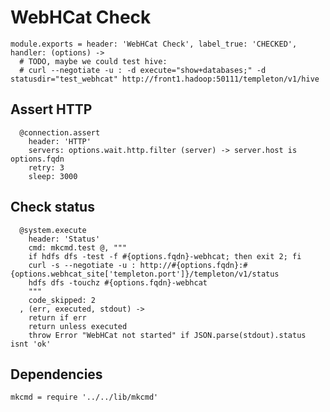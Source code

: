 
# WebHCat Check

    module.exports = header: 'WebHCat Check', label_true: 'CHECKED', handler: (options) ->
      # TODO, maybe we could test hive:
      # curl --negotiate -u : -d execute="show+databases;" -d statusdir="test_webhcat" http://front1.hadoop:50111/templeton/v1/hive

## Assert HTTP

      @connection.assert
        header: 'HTTP'
        servers: options.wait.http.filter (server) -> server.host is options.fqdn
        retry: 3
        sleep: 3000

## Check status

      @system.execute
        header: 'Status'
        cmd: mkcmd.test @, """
        if hdfs dfs -test -f #{options.fqdn}-webhcat; then exit 2; fi
        curl -s --negotiate -u : http://#{options.fqdn}:#{options.webhcat_site['templeton.port']}/templeton/v1/status
        hdfs dfs -touchz #{options.fqdn}-webhcat
        """
        code_skipped: 2
      , (err, executed, stdout) ->
        return if err
        return unless executed
        throw Error "WebHCat not started" if JSON.parse(stdout).status isnt 'ok'

## Dependencies

    mkcmd = require '../../lib/mkcmd'
